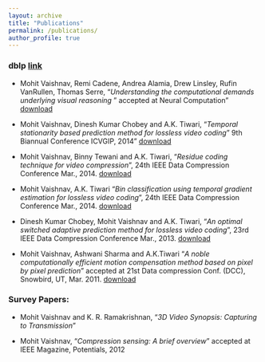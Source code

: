 ```yaml
---
layout: archive
title: "Publications"
permalink: /publications/
author_profile: true
---
```


### dblp [link](https://dblp.uni-trier.de/pers/hd/v/Vaishnav:Mohit)

* Mohit Vaishnav, Remi Cadene, Andrea Alamia, Drew Linsley, Rufin VanRullen, Thomas Serre, “*Understanding the computational demands underlying visual reasoning*
” accepted at Neural Computation”
[download](https://arxiv.org/abs/2108.03603)

* Mohit Vaishnav, Dinesh Kumar Chobey and A.K. Tiwari, “*Temporal 	stationarity based prediction method for lossless video coding*” 9th Biannual Conference ICVGIP, 2014”
[download](../files/paper1.pdf)

* Mohit Vaishnav, Binny Tewani and A.K. Tiwari, “*Residue 	 coding technique for video compression*”, 24th 	IEEE Data Compression Conference Mar., 2014.
[download](../files/paper2.pdf)

* Mohit  Vaishnav, A.K. Tiwari “*Bin 	classification using temporal gradient estimation for lossless 	video coding*”, 	24th 	 IEEE Data Compression Conference Mar., 2014.
[download](../files/paper3.pdf)

* Dinesh Kumar Chobey, Mohit Vaishnav and A.K. Tiwari, “*An 	optimal switched adaptive prediction method for lossless video 	coding*”, 	23rd 	 IEEE Data Compression Conference Mar., 2013.
[download](../files/paper4.pdf)

* Mohit  Vaishnav, Ashwani Sharma and A.K.Tiwari “*A noble computationally efficient motion compensation method based 	on pixel by pixel prediction*” accepted at 21st  Data compression Conf. (DCC), Snowbird, UT, Mar. 2011.
[download](../files/paper5.pdf)

### Survey Papers:

* Mohit Vaishnav and K. R. Ramakrishnan, “*3D Video Synopsis: Capturing to Transmission*”

* Mohit Vaishnav, “*Compression sensing: A brief overview*” accepted at IEEE Magazine, Potentials, 2012
